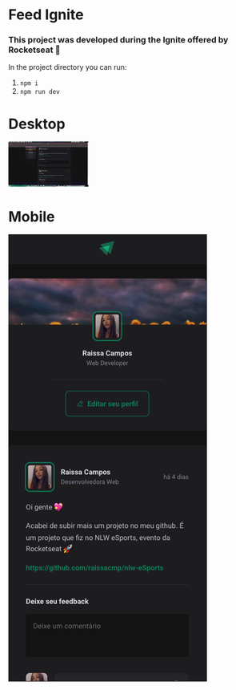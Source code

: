 # Feed Ignite 

### This project was developed during the Ignite offered by Rocketseat 🚀

In the project directory you can run:

 1. `npm i`
 2. `npm run dev`


# Desktop

![](src/assets/feed-desktop.gif)


# Mobile

![](src/assets/feed-mobile.png)
